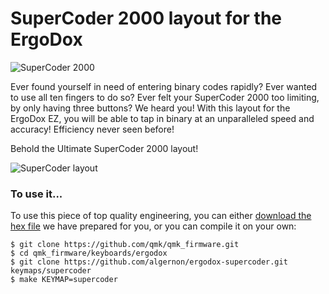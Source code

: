 SuperCoder 2000 layout for the ErgoDox
==================================================

![SuperCoder 2000](images/supercoder_2000.jpg)

Ever found yourself in need of entering binary codes rapidly? Ever wanted to use
all ten fingers to do so? Ever felt your SuperCoder 2000 too limiting, by only
having three buttons? We heard you! With this layout for the ErgoDox EZ, you
will be able to tap in binary at an unparalleled speed and accuracy! Efficiency
never seen before!

Behold the Ultimate SuperCoder 2000 layout!

![SuperCoder layout](images/layout.png)

### To use it...

To use this piece of top quality engineering, you can either
[download the hex file][hex] we have prepared for you, or you can compile it on
your own:

 [hex]: https://raw.githubusercontent.com/algernon/ergodox-supercoder/master/supercoder.hex

```
$ git clone https://github.com/qmk/qmk_firmware.git
$ cd qmk_firmware/keyboards/ergodox
$ git clone https://github.com/algernon/ergodox-supercoder.git keymaps/supercoder
$ make KEYMAP=supercoder
```

